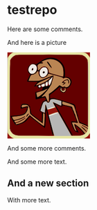 # testrepo

Here are some comments.


And here is a picture



<a href="url"><img src="https://github.com/GkAntonius/testrepo/blob/master/doc/gandhi.png" align="left" height="200" ></a><br clear="all" />



And some more comments.


And some more text.


And a new section
-----------------

With more text.
